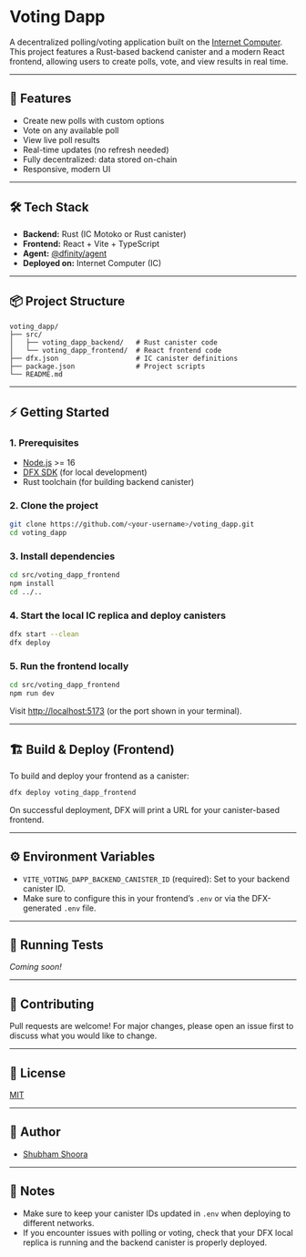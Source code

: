 # Voting Dapp

A decentralized polling/voting application built on the [Internet Computer](https://internetcomputer.org/).  
This project features a Rust-based backend canister and a modern React frontend, allowing users to create polls, vote, and view results in real time.

---

## 🚀 Features

- Create new polls with custom options
- Vote on any available poll
- View live poll results
- Real-time updates (no refresh needed)
- Fully decentralized: data stored on-chain
- Responsive, modern UI

---

## 🛠️ Tech Stack

- **Backend:** Rust (IC Motoko or Rust canister)
- **Frontend:** React + Vite + TypeScript
- **Agent:** [@dfinity/agent](https://www.npmjs.com/package/@dfinity/agent)
- **Deployed on:** Internet Computer (IC)

---

## 📦 Project Structure

```
voting_dapp/
├── src/
│   ├── voting_dapp_backend/   # Rust canister code
│   └── voting_dapp_frontend/  # React frontend code
├── dfx.json                   # IC canister definitions
├── package.json               # Project scripts
└── README.md
```

---

## ⚡ Getting Started

### 1. Prerequisites

- [Node.js](https://nodejs.org/) >= 16
- [DFX SDK](https://internetcomputer.org/docs/current/developer-docs/quickstart/dfx-quickstart) (for local development)
- Rust toolchain (for building backend canister)

### 2. Clone the project

```sh
git clone https://github.com/<your-username>/voting_dapp.git
cd voting_dapp
```

### 3. Install dependencies

```sh
cd src/voting_dapp_frontend
npm install
cd ../..
```

### 4. Start the local IC replica and deploy canisters

```sh
dfx start --clean
dfx deploy
```

### 5. Run the frontend locally

```sh
cd src/voting_dapp_frontend
npm run dev
```
Visit [http://localhost:5173](http://localhost:5173) (or the port shown in your terminal).

---

## 🏗️ Build & Deploy (Frontend)

To build and deploy your frontend as a canister:

```sh
dfx deploy voting_dapp_frontend
```

On successful deployment, DFX will print a URL for your canister-based frontend.

---

## ⚙️ Environment Variables

- `VITE_VOTING_DAPP_BACKEND_CANISTER_ID` (required): Set to your backend canister ID.
- Make sure to configure this in your frontend’s `.env` or via the DFX-generated `.env` file.

---

## 🧪 Running Tests

*Coming soon!*

---

## 🙏 Contributing

Pull requests are welcome! For major changes, please open an issue first to discuss what you would like to change.

---

## 📄 License

[MIT](./LICENSE)

---

## 👤 Author

- [Shubham Shoora](https://github.com/Shubham-Singh-Shoora)

---

## 📝 Notes

- Make sure to keep your canister IDs updated in `.env` when deploying to different networks.
- If you encounter issues with polling or voting, check that your DFX local replica is running and the backend canister is properly deployed.
